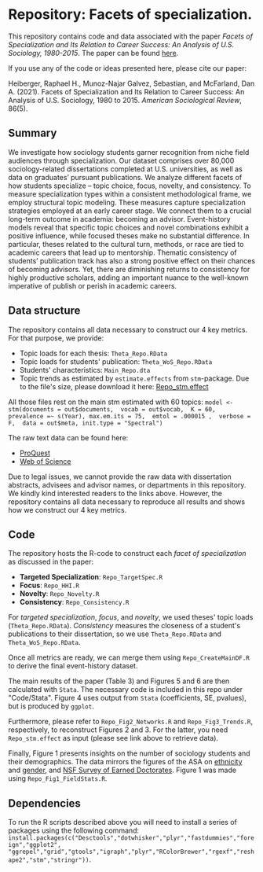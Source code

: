# Repository: **Facets of specialization.**

This repository contains code and data associated with the paper *Facets of Specialization and Its Relation to Career Success: An Analysis of U.S. Sociology, 1980-2015*. 
The paper can be found [here](https://journals.sagepub.com/doi/10.1177/00031224211056267).

If you use any of the code or ideas presented here, please cite our paper:

Heiberger, Raphael H., Munoz-Najar Galvez, Sebastian, and McFarland, Dan A. (2021). Facets of Specialization and Its Relation to Career Success: An Analysis of U.S. Sociology, 1980 to 2015. *American Sociological Review*, 86(5).


## Summary
We investigate how sociology students garner recognition from niche field audiences through specialization. Our dataset comprises over 80,000 sociology-related dissertations completed at U.S. universities, as well as data on graduates’ pursuant publications. We analyze different facets of how students specialize – topic choice, focus, novelty, and consistency. To measure specialization types within a consistent methodological frame, we employ structural topic modeling. These measures capture specialization strategies employed at an early career stage. We connect them to a crucial long-term outcome in academia: becoming an advisor. Event-history models reveal that specific topic choices and novel combinations exhibit a positive influence, while focused theses make no substantial difference. In particular, theses related to the cultural turn, methods, or race are tied to academic careers that lead up to mentorship. Thematic consistency of students’ publication track has also a strong positive effect on their chances of becoming advisors. Yet, there are diminishing returns to consistency for highly productive scholars, adding an important nuance to the well-known imperative of publish or perish in academic careers.


## Data structure
The repository contains all data necessary to construct our 4 key metrics. 
For that purpose, we provide:

* Topic loads for each thesis: `Theta_Repo.RData` 
* Topic loads for students' publication: `Theta_WoS_Repo.RData`
* Students' characteristics: `Main_Repo.dta`
* Topic trends as estimated by `estimate.effects` from `stm`-package. Due to the file's size, please download it here: [Repo_stm.effect](https://bwsyncandshare.kit.edu/s/a3w7tznXLiAKZAB)

All those files rest on the main stm estimated with 60 topics:
`model <- stm(documents = out$documents, 
               vocab = out$vocab, 
               K = 60, 
               prevalence =~ s(Year),
               max.em.its = 75, 
               emtol = .000015 , 
               verbose = F, 
               data = out$meta,
               init.type = "Spectral")`

The raw text data can be found here:

* [ProQuest](https://www.proquest.com/)
* [Web of Science](https://www.proquest.com/)

Due to legal issues, we cannot provide the raw data with dissertation abstracts, advisees and advisor names, or departments in this repository. We kindly kind interested readers to the links above. However, the repository contains all data necessary to reproduce all results and shows how we construct our 4 key metrics. 

## Code
The repository hosts the R-code to construct each *facet of specialization* as discussed in the paper: 

* **Targeted Specialization**: `Repo_TargetSpec.R`
* **Focus**: `Repo_HHI.R`
* **Novelty**: `Repo_Novelty.R`
* **Consistency**: `Repo_Consistency.R` 

For *targeted specialization*, *focus*, and *novelty*, we used theses' topic loads (`Theta_Repo.RData`).
*Consistency* measures the closeness of a student's publications to their dissertation, so we use `Theta_Repo.RData` and `Theta_WoS_Repo.RData`.

Once all metrics are ready, we can merge them using `Repo_CreateMainDF.R` to derive the final event-history dataset.
 
The main results of the paper (Table 3) and Figures 5 and 6 are then calculated with `Stata`. The necessary code is included in this repo under "Code/Stata". Figure 4 uses output from `Stata` (coefficients, SE, pvalues), but is produced by `ggplot`.

Furthermore, please refer to `Repo_Fig2_Networks.R` and `Repo_Fig3_Trends.R`, respectively, to reconstruct Figures 2 and 3. For the latter, you need `Repo_stm.effect` as input (please see link above to retrieve data).

Finally, Figure 1 presents insights on the number of sociology students and their demographics. The data mirrors the figures of the ASA on [ethnicity](https://www.asanet.org/academic-professional-resources/data-about-disipline/data-dashboard/degrees-awarded/doctorates-awarded-sociology-race-or-ethnicity) and [gender](https://www.asanet.org/academic-professional-resources/data-about-disipline/data-dashboard/degrees-awarded/doctorates-awarded-sociology-gender), and [NSF Survey of Earned Doctorates](https://ncsesdata.nsf.gov/home/). Figure 1 was made using `Repo_Fig1_FieldStats.R`.

## Dependencies
To run the R scripts described above you will need to install a series of packages using the following command:
`install.packages(c("Desctools","dotwhisker","plyr","fastdummies","foreign","ggplot2", "ggrepel","grid","gtools","igraph","plyr","RColorBrewer","rgexf","reshape2","stm","stringr"))`.
